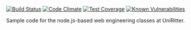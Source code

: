 [![Build Status](https://travis-ci.org/dclucas/uniritter-node-2016.svg?branch=master)](https://travis-ci.org/dclucas/uniritter-node-2016)
[![Code Climate](https://codeclimate.com/github/dclucas/uniritter-node-2016/badges/gpa.svg)](https://codeclimate.com/github/dclucas/uniritter-node-2016)
[![Test Coverage](https://codeclimate.com/github/dclucas/uniritter-node-2016/badges/coverage.svg)](https://codeclimate.com/github/dclucas/uniritter-node-2016/coverage)
[![Known Vulnerabilities](https://snyk.io/test/github/dclucas/uniritter-node-2016/badge.svg)](https://snyk.io/test/github/dclucas/uniritter-node-2016)

Sample code for the node.js-based web engineering classes at UniRitter.

